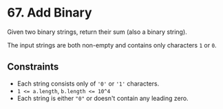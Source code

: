 # 67. Add Binary

Given two binary strings, return their sum (also a binary string).

The input strings are both non-empty and contains only characters `1` or `0`.

## Constraints

- Each string consists only of `'0'` or `'1'` characters.
- `1 <= a.length`, `b.length <= 10^4`
- Each string is either `"0"` or doesn't contain any leading zero.
